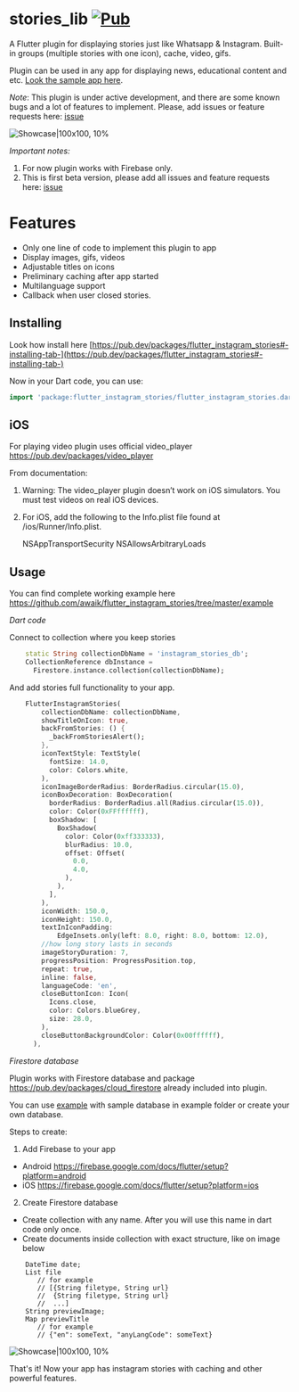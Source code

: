 # stories_lib [![Pub](https://img.shields.io/pub/v/flutter_instagram_stories.svg)](https://pub.dev/packages/flutter_instagram_stories)


A Flutter plugin for displaying stories just like Whatsapp & Instagram. Built-in groups (multiple stories with one icon), cache, video, gifs.

Plugin can be used in any app for displaying news, educational content and etc. [Look the sample app here](https://github.com/awaik/flutter_instagram_stories/blob/master/example/lib/main.dart).


*Note*: This plugin is under active development, and there are some known bugs and a lot of features to implement. Please, add issues or feature requests here: [issue](https://github.com/awaik/flutter_instagram_stories/issues)



![Showcase|100x100, 10%](example/lib/showcase1.gif)

*Important notes:*

1. For now plugin works with Firebase only.
2. This is first beta version, please add all issues and feature requests here: [issue](https://github.com/awaik/flutter_instagram_stories/issues)


# Features

* Only one line of code to implement this plugin to app
* Display images, gifs, videos
* Adjustable titles on icons
* Preliminary caching after app started
* Multilanguage support
* Callback when user closed stories.

## Installing

Look how install here [https://pub.dev/packages/flutter_instagram_stories#-installing-tab-](https://pub.dev/packages/flutter_instagram_stories#-installing-tab-)

Now in your Dart code, you can use:

```dart
import 'package:flutter_instagram_stories/flutter_instagram_stories.dart';
```

## iOS

For playing video plugin uses official video_player https://pub.dev/packages/video_player

From documentation:

1.  Warning: The video_player plugin doesn’t work on iOS simulators. You must test videos on real iOS devices.

2. For iOS, add the following to the Info.plist file found at <project root>/ios/Runner/Info.plist.

	<key>NSAppTransportSecurity</key>
    <dict>
      <key>NSAllowsArbitraryLoads</key>
      <true/>
    </dict>

## Usage


You can find complete working example here https://github.com/awaik/flutter_instagram_stories/tree/master/example

*Dart code*

Connect to collection where you keep stories

```dart
    static String collectionDbName = 'instagram_stories_db';
    CollectionReference dbInstance =
      Firestore.instance.collection(collectionDbName);
```

And add stories full functionality to your app.

```dart
    FlutterInstagramStories(
        collectionDbName: collectionDbName,
        showTitleOnIcon: true,
        backFromStories: () {
          _backFromStoriesAlert();
        },
        iconTextStyle: TextStyle(
          fontSize: 14.0,
          color: Colors.white,
        ),
        iconImageBorderRadius: BorderRadius.circular(15.0),
        iconBoxDecoration: BoxDecoration(
          borderRadius: BorderRadius.all(Radius.circular(15.0)),
          color: Color(0xFFffffff),
          boxShadow: [
            BoxShadow(
              color: Color(0xff333333),
              blurRadius: 10.0,
              offset: Offset(
                0.0,
                4.0,
              ),
            ),
          ],
        ),
        iconWidth: 150.0,
        iconHeight: 150.0,
        textInIconPadding:
            EdgeInsets.only(left: 8.0, right: 8.0, bottom: 12.0),
        //how long story lasts in seconds
        imageStoryDuration: 7,
        progressPosition: ProgressPosition.top,
        repeat: true,
        inline: false,
        languageCode: 'en',
        closeButtonIcon: Icon(
          Icons.close,
          color: Colors.blueGrey,
          size: 28.0,
        ),
        closeButtonBackgroundColor: Color(0x00ffffff),
      ),
```

*Firestore database*

Plugin works with Firestore database and package https://pub.dev/packages/cloud_firestore already included into plugin.

You can use [example](https://github.com/awaik/flutter_instagram_stories/blob/master/example/lib/main.dart) with sample database in example folder or create your own database.

Steps to create:

1. Add Firebase to your app

- Android https://firebase.google.com/docs/flutter/setup?platform=android
- iOS https://firebase.google.com/docs/flutter/setup?platform=ios

2. Create Firestore database

- Create collection with any name. After you will use this name in dart code only once.
- Create documents inside collection with exact structure, like on image below


```
    DateTime date;
    List file
       // for example
       // [{String filetype, String url}
       //  {String filetype, String url}
       //  ...]
    String previewImage;
    Map previewTitle
       // for example
       // {"en": someText, "anyLangCode": someText}
```

![Showcase|100x100, 10%](example/lib/collection_structure.png)

That's it! Now your app has instagram stories with caching and other powerful features.



